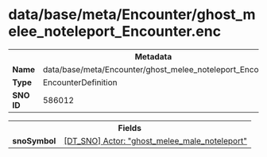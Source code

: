 <h1>data/base/meta/Encounter/ghost_melee_noteleport_Encounter.enc</h1><table><tr><th colspan="100%">Metadata</th></tr><tr><td><b>Name</b></td><td>data/base/meta/Encounter/ghost_melee_noteleport_Encounter.enc</td></tr><tr><td><b>Type</b></td><td>EncounterDefinition</td></tr><tr><td><b>SNO ID</b></td><td>586012</td></tr></table>

<table><tr><th colspan="100%">Fields</th></tr><tr><td><b>snoSymbol</b></td><td><a href="..\Actor\ghost_melee_male_noteleport.acr.md">[DT_SNO] Actor: "ghost_melee_male_noteleport"</a></td></tr></table>

